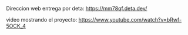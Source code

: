 Direccion web entrega por deta: https://mm78qf.deta.dev/

video mostrando el proyecto: https://www.youtube.com/watch?v=bRwf-5OCK_4
